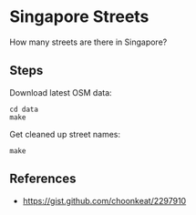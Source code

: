 # Singapore Streets

How many streets are there in Singapore? 

## Steps

Download latest OSM data:

```
cd data
make
```

Get cleaned up street names:

```
make
```

## References

- https://gist.github.com/choonkeat/2297910